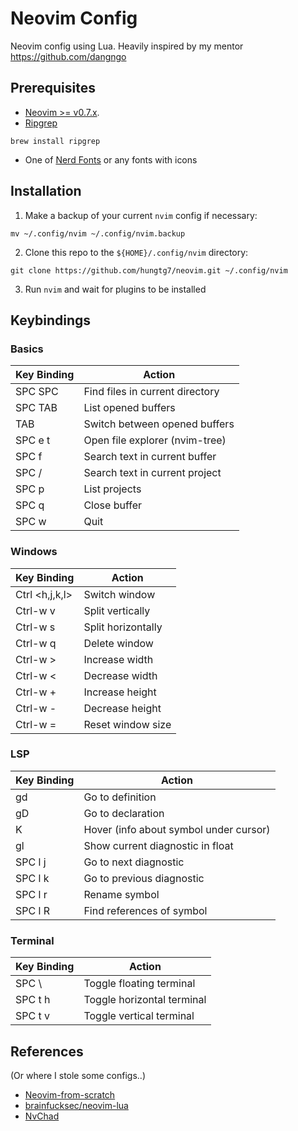 # Neovim Config

Neovim config using Lua.
Heavily inspired by my mentor https://github.com/dangngo

## Prerequisites

* [Neovim >= v0.7.x](https://github.com/neovim/neovim/wiki/Installing-Neovim).
* [Ripgrep](https://github.com/BurntSushi/ripgrep)

```term
brew install ripgrep
```
* One of [Nerd Fonts](https://www.nerdfonts.com/font-downloads) or any fonts with icons

## Installation

1. Make a backup of your current `nvim` config if necessary:

```term
mv ~/.config/nvim ~/.config/nvim.backup
```

2. Clone this repo to the `${HOME}/.config/nvim` directory:

```term
git clone https://github.com/hungtg7/neovim.git ~/.config/nvim
```

3. Run `nvim` and wait for plugins to be installed

## Keybindings

### Basics

| Key Binding | Action                          |
| ----------- | ------------------------------- |
| SPC SPC     | Find files in current directory |
| SPC TAB     | List opened buffers             |
| TAB         | Switch between opened buffers   |
| SPC e t     | Open file explorer (nvim-tree)  |
| SPC f       | Search text in current buffer   |
| SPC /       | Search text in current project  |
| SPC p       | List projects                   |
| SPC q       | Close buffer                    |
| SPC w       | Quit                            |

### Windows

| Key Binding    | Action             |
|----------------|--------------------|
| Ctrl <h,j,k,l> | Switch window      |
| Ctrl-w v       | Split vertically   |
| Ctrl-w s       | Split horizontally |
| Ctrl-w q       | Delete window      |
| Ctrl-w >       | Increase width     |
| Ctrl-w <       | Decrease width     |
| Ctrl-w +       | Increase height    |
| Ctrl-w -       | Decrease height    |
| Ctrl-w =       | Reset window size  |

### LSP

| Key Binding | Action                                 |
|-------------|----------------------------------------|
| gd          | Go to definition                       |
| gD          | Go to declaration                      |
| K           | Hover (info about symbol under cursor) |
| gl          | Show current diagnostic in float       |
| SPC l j     | Go to next diagnostic                  |
| SPC l k     | Go to previous diagnostic              |
| SPC l r     | Rename symbol                          |
| SPC l R     | Find references of symbol              |

### Terminal

| Key Binding | Action                     |
|-------------|----------------------------|
| SPC \       | Toggle floating terminal   |
| SPC t h     | Toggle horizontal terminal |
| SPC t v     | Toggle vertical terminal   |

## References
(Or where I stole some configs..)

* [Neovim-from-scratch](https://github.com/LunarVim/Neovim-from-scratch)
* [brainfucksec/neovim-lua](https://github.com/brainfucksec/neovim-lua)
* [NvChad](https://github.com/NvChad/NvChad)


